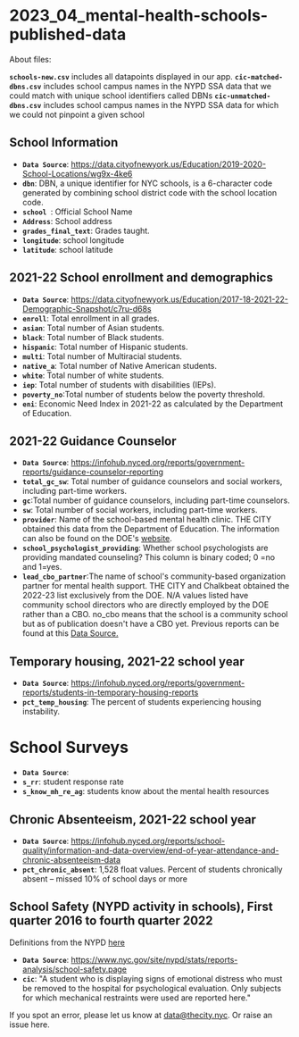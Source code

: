 # 2023_04_mental-health-schools-published-data

About files:

**`schools-new.csv`** includes all datapoints displayed in our app. 
**`cic-matched-dbns.csv`** includes school campus names in the NYPD SSA data that we could match with unique school identifiers called DBNs
**`cic-unmatched-dbns.csv`** includes school campus names in the NYPD SSA data for which we could not pinpoint a given school


## School Information
- **`Data Source`**: https://data.cityofnewyork.us/Education/2019-2020-School-Locations/wg9x-4ke6
- **`dbn`**: DBN, a unique identifier for NYC schools, is a 6-character code generated by combining school district code with the school location code. 
- **`school `**: Official School Name
- **`Address`**: School address
- **`grades_final_text`**: Grades taught.  
- **`longitude`**: school longitude
- **`latitude`**: school latitude

## 2021-22 School enrollment and demographics
- **`Data Source`**: https://data.cityofnewyork.us/Education/2017-18-2021-22-Demographic-Snapshot/c7ru-d68s
- **`enroll`**: Total enrollment in all grades.  
- **`asian`**: Total number of Asian students.
- **`black`**:  Total number of Black students.
- **`hispanic`**: Total number of Hispanic students. 
- **`multi`**:  Total number of Multiracial students.
- **`native_a`**: Total number of Native American students.
- **`white`**: Total number of white students.
- **`iep`**: Total number of students with disabilities (IEPs).
- **`poverty_no`**:Total number of students below the poverty threshold.
- **`eni`**: Economic Need Index in 2021-22 as calculated by the Department of Education.

## 2021-22 Guidance Counselor
- **`Data Source`**:  https://infohub.nyced.org/reports/government-reports/guidance-counselor-reporting 
- **`total_gc_sw`**: Total number of guidance counselors and social workers, including part-time workers. 
- **`gc`**:Total number of guidance counselors, including part-time counselors. 
- **`sw`**: Total number of social workers, including part-time workers.
- **`provider`**: Name of the school-based mental health clinic. THE CITY obtained this data from the Department of Education. The information can also be found on the DOE's <a href='https://www.schools.nyc.gov/schools/K001'>website</a>.
- **`school_psychologist_providing`**: Whether school psychologists are providing mandated counseling? This column is binary coded; 0 =no and 1=yes.
- **`lead_cbo_partner`**:The name of school's community-based organization partner for mental health support. THE CITY and Chalkbeat obtained the 2022-23 list exclusively from the DOE. N/A values listed have community school directors who are directly employed by the DOE rather than a CBO. no_cbo means that the school is a community school but as of publication doesn't have a CBO yet. Previous reports can be found at this <a href='https://data.cityofnewyork.us/Education/2021-2022-Community-Schools-List/su38-ur5m/data'>Data Source.</a>


## Temporary housing, 2021-22 school year
- **`Data Source`**: https://infohub.nyced.org/reports/government-reports/students-in-temporary-housing-reports
- **`pct_temp_housing`**: The percent of students experiencing housing instability.

# School Surveys
- **`Data Source`**: 
- **`s_rr`**: student response rate
- **`s_know_mh_re_ag`**: students know about the mental health resources

## Chronic Absenteeism, 2021-22 school year
- **`Data Source`**: https://infohub.nyced.org/reports/school-quality/information-and-data-overview/end-of-year-attendance-and-chronic-absenteeism-data
- **`pct_chronic_absent`**: 1,528 float values. Percent of students chronically absent – missed 10% of school days or more

## School Safety (NYPD activity in schools), First quarter 2016 to fourth quarter 2022
Definitions from the NYPD <a href='nyc.gov/assets/nypd/downloads/pdf/school_safety/student-safety-act-report-definitions.pdf'>here</a>
- **`Data Source`**: https://www.nyc.gov/site/nypd/stats/reports-analysis/school-safety.page
- **`cic`**:  "A student who is displaying signs of emotional distress who must be removed to the hospital for psychological evaluation. Only subjects for which mechanical restraints were used are reported here."



If you spot an error, please let us know at data@thecity.nyc. Or raise an issue here. 

